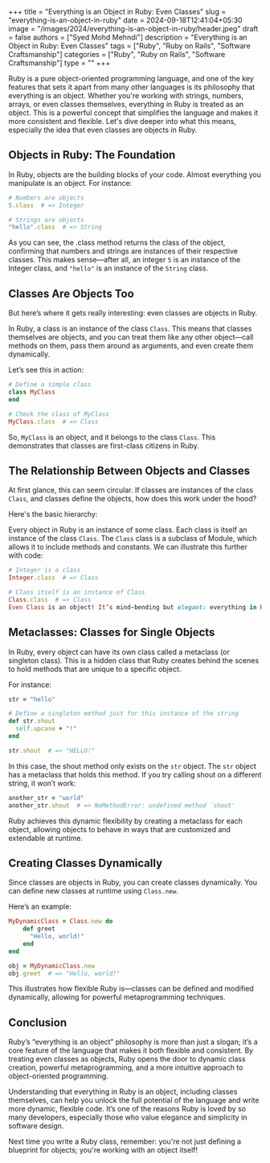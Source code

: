 +++
title = "Everything is an Object in Ruby: Even Classes"
slug = "everything-is-an-object-in-ruby"
date = 2024-09-18T12:41:04+05:30
image = "/images/2024/everything-is-an-object-in-ruby/header.jpeg"
draft = false
authors = ["Syed Mohd Mehndi"]
description = "Everything is an Object in Ruby: Even Classes"
tags = ["Ruby", "Ruby on Rails", "Software Craftsmanship"]
categories = ["Ruby", "Ruby on Rails", "Software Craftsmanship"]
type = ""
+++

Ruby is a pure object-oriented programming language, and one of the key features that sets it apart from many other languages is its philosophy that everything is an object. Whether you're working with strings, numbers, arrays, or even classes themselves, everything in Ruby is treated as an object. This is a powerful concept that simplifies the language and makes it more consistent and flexible. Let's dive deeper into what this means, especially the idea that even classes are objects in Ruby.

## Objects in Ruby: The Foundation

In Ruby, objects are the building blocks of your code. Almost everything you manipulate is an object. For instance:

```ruby
# Numbers are objects
5.class  # => Integer

# Strings are objects
"hello".class  # => String
```

As you can see, the .class method returns the class of the object, confirming that numbers and strings are instances of their respective classes. This makes sense—after all, an integer `5` is an instance of the Integer class, and `"hello"` is an instance of the `String` class.

## Classes Are Objects Too

But here’s where it gets really interesting: even classes are objects in Ruby.

In Ruby, a class is an instance of the class `Class`. This means that classes themselves are objects, and you can treat them like any other object—call methods on them, pass them around as arguments, and even create them dynamically.

Let’s see this in action:

```ruby
# Define a simple class
class MyClass
end

# Check the class of MyClass
MyClass.class  # => Class
```

So, `MyClass` is an object, and it belongs to the class `Class`. This demonstrates that classes are first-class citizens in Ruby.

## The Relationship Between Objects and Classes

At first glance, this can seem circular. If classes are instances of the class `Class`, and classes define the objects, how does this work under the hood?

Here's the basic hierarchy:

Every object in Ruby is an instance of some class.
Each class is itself an instance of the class `Class`.
The `Class` class is a subclass of Module, which allows it to include methods and constants.
We can illustrate this further with code:

```ruby
# Integer is a class
Integer.class  # => Class

# Class itself is an instance of Class
Class.class  # => Class
Even Class is an object! It’s mind-bending but elegant: everything in Ruby stems from Class, which itself is an object, thereby making the system highly flexible and consistent.
```

## Metaclasses: Classes for Single Objects

In Ruby, every object can have its own class called a metaclass (or singleton class). This is a hidden class that Ruby creates behind the scenes to hold methods that are unique to a specific object.

For instance:

```ruby
str = "hello"

# Define a singleton method just for this instance of the string
def str.shout
  self.upcase + "!"
end

str.shout  # => "HELLO!"
```

In this case, the shout method only exists on the `str` object. The `str` object has a metaclass that holds this method. If you try calling shout on a different string, it won’t work:

```ruby
another_str = "world"
another_str.shout  # => NoMethodError: undefined method `shout'
```

Ruby achieves this dynamic flexibility by creating a metaclass for each object, allowing objects to behave in ways that are customized and extendable at runtime.

## Creating Classes Dynamically

Since classes are objects in Ruby, you can create classes dynamically. You can define new classes at runtime using `Class.new`.

Here’s an example:

```ruby
MyDynamicClass = Class.new do
    def greet
      "Hello, world!"
    end
end

obj = MyDynamicClass.new
obj.greet  # => "Hello, world!"
```

This illustrates how flexible Ruby is—classes can be defined and modified dynamically, allowing for powerful metaprogramming techniques.

## Conclusion

Ruby’s “everything is an object” philosophy is more than just a slogan; it’s a core feature of the language that makes it both flexible and consistent. By treating even classes as objects, Ruby opens the door to dynamic class creation, powerful metaprogramming, and a more intuitive approach to object-oriented programming.

Understanding that everything in Ruby is an object, including classes themselves, can help you unlock the full potential of the language and write more dynamic, flexible code. It’s one of the reasons Ruby is loved by so many developers, especially those who value elegance and simplicity in software design.

Next time you write a Ruby class, remember: you're not just defining a blueprint for objects; you're working with an object itself!
